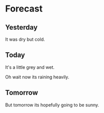 # Forecast

## Yesterday
It was dry but cold.

## Today

It's a little grey and wet.

Oh wait now its raining heavily.

## Tomorrow
But tomorrow its hopefully going to be sunny.
